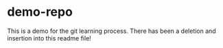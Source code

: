 # demo-repo
This is a demo for the git learning process.
There has been a deletion and insertion into this readme file!
